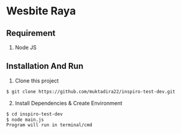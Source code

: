 # Wesbite Raya

## Requirement
1. Node JS

## Installation And Run

1. Clone this project
```bash
$ git clone https://github.com/muktadira22/inspiro-test-dev.git
```

2. Install Dependencies & Create Environment
```bash
$ cd inspiro-test-dev
$ node main.js
Program will run in terminal/cmd
```